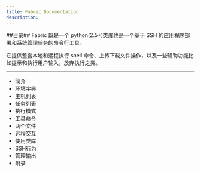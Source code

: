 ```yaml
---
title: Fabric Documentation
description:
---
```


##目录##
Fabric 既是一个 python(2.5+)类库也是一个基于 SSH 的应用程序部署和系统管理任务的命令行工具。

它提供整套本地和远程执行 shell 命令、上传下载文件操作，以及一些辅助功能比如提示和执行用户输入，放弃执行之类。

* * *

+ 简介
+ 环境字典
+ 主机列表
+ 任务列表
+ 执行模式
+ 工具命令
+ 两个文件
+ 远程交互
+ 使用类库
+ SSH行为
+ 管理输出
+ 附录
